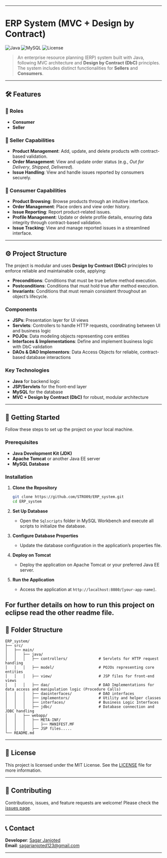 
---

# ERP System (MVC + Design by Contract)

![Java](https://img.shields.io/badge/Java-ED8B00?style=for-the-badge&logo=java&logoColor=white)
![MySQL](https://img.shields.io/badge/MySQL-4479A1?style=for-the-badge&logo=mysql&logoColor=white)
![License](https://img.shields.io/badge/license-MIT-green?style=for-the-badge)

> An enterprise resource planning (ERP) system built with Java, following MVC architecture and **Design by Contract (DbC)** principles. The system includes distinct functionalities for **Sellers** and **Consumers**.

---

## 🛠 Features

### 👤 Roles

- **Consumer**
- **Seller**

### 🔹 Seller Capabilities
- **Product Management**: Add, update, and delete products with contract-based validation.
- **Order Management**: View and update order status (e.g., *Out for Delivery*, *Shipped*, *Delivered*).
- **Issue Handling**: View and handle issues reported by consumers securely.

### 🔹 Consumer Capabilities
- **Product Browsing**: Browse products through an intuitive interface.
- **Order Management**: Place orders and view order history.
- **Issue Reporting**: Report product-related issues.
- **Profile Management**: Update or delete profile details, ensuring data integrity through contract-based validation.
- **Issue Tracking**: View and manage reported issues in a streamlined interface.

---

## ⚙️ Project Structure

The project is modular and uses **Design by Contract (DbC)** principles to enforce reliable and maintainable code, applying:

- **Preconditions**: Conditions that must be true before method execution.
- **Postconditions**: Conditions that must hold true after method execution.
- **Invariants**: Conditions that must remain consistent throughout an object’s lifecycle.

### Components

- **JSPs**: Presentation layer for UI views
- **Servlets**: Controllers to handle HTTP requests, coordinating between UI and business logic
- **POJOs**: Data modeling objects representing core entities
- **Interfaces & Implementations**: Define and implement business logic with DbC validation
- **DAOs & DAO Implementors**: Data Access Objects for reliable, contract-based database interactions

### Key Technologies
- **Java** for backend logic
- **JSP/Servlets** for the front-end layer
- **MySQL** for the database
- **MVC + Design by Contract (DbC)** for robust, modular architecture

---

## 🚀 Getting Started

Follow these steps to set up the project on your local machine.

### Prerequisites
- **Java Development Kit (JDK)**
- **Apache Tomcat** or another Java EE server
- **MySQL Database**

### Installation
1. **Clone the Repository**
   ```bash
   git clone https://github.com/STRO09/ERP_system.git
   cd ERP_system
   ```

2. **Set Up Database**
   - Open the `Sqlscripts` folder in MySQL Workbench and execute all scripts to initialize the database.

3. **Configure Database Properties**
   - Update the database configuration in the application’s properties file.

4. **Deploy on Tomcat**
   - Deploy the application on Apache Tomcat or your preferred Java EE server.

5. **Run the Application**
   - Access the application at `http://localhost:8080/[your-app-name]`.
   
For further details on how to run this project on eclipse read the other readme file.
---

## 📂 Folder Structure

```plaintext
ERP_system/
├── src/
│   ├── main/
│   │   ├── java/
│   │   │   ├── controllers/              # Servlets for HTTP request handling
│   │   │   ├── model/                    # POJOs representing core entities
│   │   │   ├── view/                     # JSP files for front-end views
│   │   │   ├── dao/                      # DAO Implementations for data access and manipulation logic (Procedure Calls)
│   │   │   ├── daointerfaces/            # DAO interfaces 
│   │   │   ├── implementors/             # Utility and helper classes
│   │   │   ├── interfaces/               # Business Logic Interfaces
│   │   │   ├── jdbc/                     # Database connection and JDBC handling
│   │   ├── webapp/
│   │   │   ├── META-INF/
│   │   │   │   ├── MANIFEST.MF
│   │   │   ├── JSP files.....
└── README.md
```

---

## 📜 License
This project is licensed under the MIT License. See the [LICENSE](LICENSE) file for more information.

---

## 🤝 Contributing
Contributions, issues, and feature requests are welcome! Please check the [issues page](https://github.com/STRO09/ERP_system/issues).

---

## 📞 Contact
**Developer**: [Sagar Janjoted](https://github.com/STRO09)  
**Email**: [sagarjanjoted123@gmail.com](https://mail.google.com/mail/?view=cm&fs=1&to=sagarjanjoted123@gmail.com)

--- 
